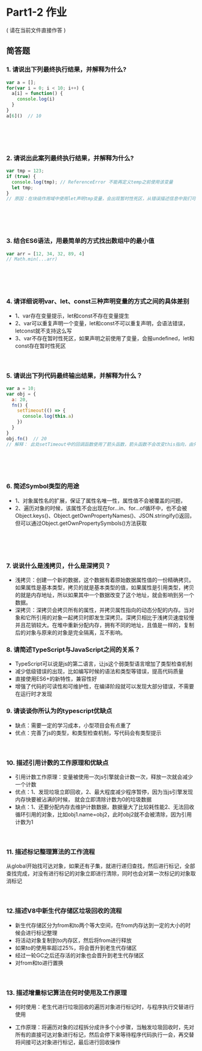 # Part1-2 作业

( 请在当前文件直接作答 )

## 简答题

### 1. 请说出下列最终执行结果，并解释为什么?

```javascript
var a = [];
for(var i = 0; i < 10; i++) {
  a[i] = function() {
    console.log(i)
  }
}
a[6]()  // 10
```

　

　

### 2. 请说出此案列最终执行结果，并解释为什么?

```javascript
var tmp = 123;
if (true) {
  console.log(tmp); // ReferenceError 不能再定义temp之前使用该变量
  let tmp;
}
// 原因：在块级作用域中使用let声明tmp变量，会出现暂时性死区，从错误描述信息中我们可以看出，并没有报出tmp is not defined，说明let声明也会存在变量创建时的提升，但并未对该变量进行初始化，所以在let声明之前访问tmp变量会报错
```

　

　

### 3. 结合ES6语法，用最简单的方式找出数组中的最小值

```javascript
var arr = [12, 34, 32, 89, 4]
// Math.min(...arr)
```

　

　

### 4. 请详细说明var、let、const三种声明变量的方式之间的具体差别

* 1、var存在变量提示，let和const不存在变量提生
* 2、var可以重复声明一个变量，let和const不可以重复声明，会语法错误，letconst就不支持这么写
* 3、var不存在暂时性死区，如果声明之前使用了变量，会报undefined，let和const存在暂时性死区

　

### 5. 请说出下列代码最终输出结果，并解释为什么？

```javascript
var a = 10;
var obj = {
  a: 20,
  fn() {
    setTimeout(() => {
      console.log(this.a)
    })
  }
}
obj.fn()  // 20
// 解释： 此处setTimeout中的回调函数使用了箭头函数，箭头函数不会改变this指向，由外部环境所决定，所以此处的this指的是fn内部调用时的this的指向，而fn是被obj调用，所以此时的this指向的是obj，所以输出结果为obj中的a，为20
```

　

　

### 6. 简述Symbol类型的用途
* 1、对象属性名的扩展，保证了属性名唯一性，属性值不会被覆盖的问题，
* 2、遍历对象的时候，该属性不会出现在for...in、for...of循环中，也不会被Object.keys()、Object.getOwnPropertyNames()、JSON.stringify()返回，但可以通过Object.getOwnPropertySymbols()方法获取


　

　

### 7. 说说什么是浅拷贝，什么是深拷贝？

* 浅拷贝：创建一个新的数据，这个数据有着原始数据属性值的一份精确拷贝。如果属性是基本类型，拷贝的就是基本类型的值，如果属性是引用类型，拷贝的就是内存地址，所以如果其中一个数据改变了这个地址，就会影响到另一个数据。
 * 深拷贝：深拷贝会拷贝所有的属性，并拷贝属性指向的动态分配的内存。当对象和它所引用的对象一起拷贝时即发生深拷贝。深拷贝相比于浅拷贝速度较慢并且花销较大。在堆中重新分配内存，拥有不同的地址，且值是一样的，复制后的对象与原来的对象是完全隔离，互不影响。
　

### 8. 请简述TypeScript与JavaScript之间的关系？

* TypeScript可以说是js的第二语言，让js这个弱类型语言增加了类型检查机制
* 减少低级错误的出现，比如编写时候的语法和类型等错误，提高代码质量
* 直接使用ES6+的新特性，兼容性好
* 增强了代码的可读性和可维护性，在编译阶段就可以发现大部分错误，不需要在运行时才发现
　

### 9. 请谈谈你所认为的typescript优缺点

* 缺点：需要一定的学习成本，小型项目会有点重了
* 优点：完善了js的类型，和类型检查机制，写代码会有类型提示

　

### 10. 描述引用计数的工作原理和优缺点
* 引用计数工作原理：变量被使用一次js引擎就会计数一次，释放一次就会减少一个计数
* 优点：1、发现垃圾立即回收，2、最大程度减少程序暂停，因为当js引擎发现内存快要被沾满的时候， 就会立即清除计数为0的垃圾数据
* 缺点：1、还要分配内存去维护计数数据，数据量大了比较耗性能2、无法回收循环引用的对象，比如obj1.name=obj2，此时obj2就不会被清除，因为引用计数为1
　

　

### 11. 描述标记整理算法的工作流程
从global开始找可达对象，如果还有子集，就进行递归查找，然后进行标记，全部查找完成，对没有进行标记的对象立即进行清除，同时也会对第一次标记的对象取消标记
　

　

### 12.描述V8中新生代存储区垃圾回收的流程

* 新生代存储区分为from和to两个等大空间，在from内存达到一定的大小的时候会进行标记整理
* 将活动对象复制到to内存区，然后将from进行释放
* 如果to的使用率超过25%，将会晋升到老生代存储区
* 经过一轮GC之后还存活的对象也会晋升到老生代存储区
* 对from和to进行置换

　

### 13. 描述增量标记算法在何时使用及工作原理
* 何时使用：老生代进行垃圾回收的遍历对象进行标记时，与程序执行交替进行使用

* 工作原理：将遍历对象的过程拆分成许多个小步骤，当触发垃圾回收时，先对所有的直接可达对象进行标记，然后会停下来等待程序代码执行一会，再交替将间接可达对象进行标记，最后进行回收操作
　

　
